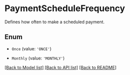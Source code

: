 # PaymentScheduleFrequency

Defines how often to make a scheduled payment.

## Enum

* `Once` (value: `'ONCE'`)

* `Monthly` (value: `'MONTHLY'`)

[[Back to Model list]](../README.md#documentation-for-models) [[Back to API list]](../README.md#documentation-for-api-endpoints) [[Back to README]](../README.md)
